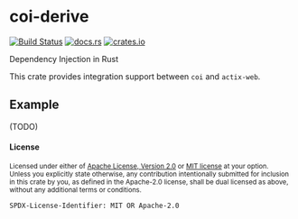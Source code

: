 # coi-derive

[![Build Status](https://travis-ci.org/Nashenas88/coi.svg?branch=master)](https://travis-ci.org/Nashenas88/coi)
[![docs.rs](https://docs.rs/coi-derive/badge.svg)](https://docs.rs/coi)
[![crates.io](https://img.shields.io/crates/v/coi-derive.svg)](https://crates.io/crates/coi)

Dependency Injection in Rust

This crate provides integration support between `coi` and `actix-web`.

## Example

(TODO)

#### License

<sup>
Licensed under either of <a href="LICENSE.Apache-2.0">Apache License, Version
2.0</a> or <a href="LICENSE.MIT">MIT license</a> at your option.
</sup>

<br/>

<sub>
Unless you explicitly state otherwise, any contribution intentionally submitted
for inclusion in this crate by you, as defined in the Apache-2.0 license, shall
be dual licensed as above, without any additional terms or conditions.
</sub>

`SPDX-License-Identifier: MIT OR Apache-2.0`
